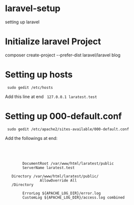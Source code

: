# laravel-setup
setting up laravel

# Initialize laravel Project
composer create-project --prefer-dist laravel/laravel blog

# Setting up hosts
<code> sudo gedit /etc/hosts </code>

Add this line at end
<code> 127.0.0.1 laratest.test </code>

# Setting up 000-default.conf
<code> sudo gedit /etc/apache2/sites-available/000-default.conf </code>

Add the followings at end:
<code>
  <pre>
  <VirtualHost *:80>
        DocumentRoot /var/www/html/laratest/public
       	ServerName laratest.test

   Directory /var/www/html/laratest/public/
       		    AllowOverride All
   /Directory
        
        ErrorLog ${APACHE_LOG_DIR}/error.log
        CustomLog ${APACHE_LOG_DIR}/access.log combined
  </VirtualHost>
  </pre>
</code>
